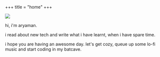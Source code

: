 +++
title = "home"
+++

![](/images/home.jpg)

hi, i'm aryaman.

i read about new tech and write what i have learnt, when i have spare time. 

i hope you are having an awesome day. let's get cozy, queue up some lo-fi music and start coding in my batcave.